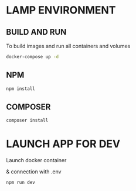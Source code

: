 # LAMP ENVIRONMENT

## BUILD AND RUN

To build images and run all containers and volumes

```sh
docker-compose up -d
```

## NPM

```sh
npm install
```

## COMPOSER

```sh
composer install
```

# LAUNCH APP FOR DEV

Launch docker container 

& connection with .env 

 ```sh
npm run dev
```